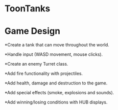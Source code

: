 # ToonTanks

# Game Design

*Create a tank that can move throughout the world.

*Handle input (WASD movement, mouse clicks).

*Create an enemy Turret class.

*Add fire functionality with projectiles.

*Add health, damage and destruction to the game.

*Add special effects (smoke, explosions and sounds).

*Add winning/losing conditions with HUB displays.


 
